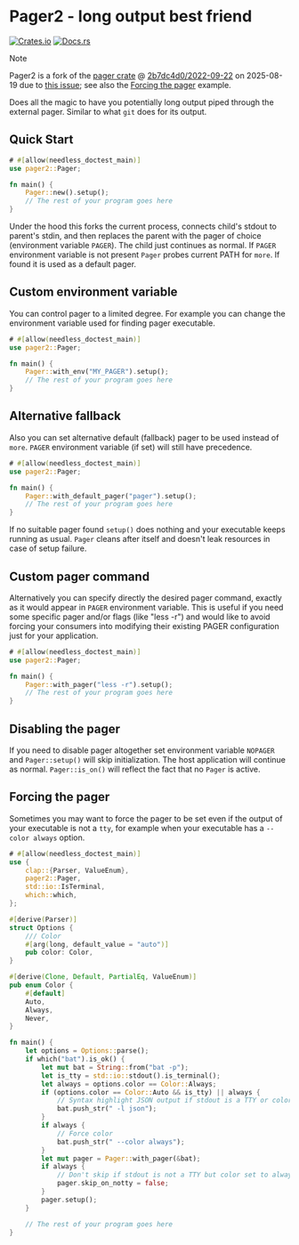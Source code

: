 # Pager2 - long output best friend

[![Crates.io](https://img.shields.io/crates/v/pager2.svg)](https://crates.io/crates/pager2)
[![Docs.rs](https://docs.rs/pager2/badge.svg)](https://docs.rs/pager2)

> [!NOTE]
> Pager2 is a fork of the [pager crate](https://crates.io/crates/pager) @
> [2b7dc4d0/2022-09-22](https://gitlab.com/imp/pager-rs/-/commit/2b7dc4d0bdd8a0c7cde19e8c7fbc2e5cd75c78b0)
> on 2025-08-19 due to [this issue](https://gitlab.com/imp/pager-rs/-/issues/8#note_2695988275); see
> also the [Forcing the pager](#forcing-the-pager) example.

Does all the magic to have you potentially long output piped through the external pager.
Similar to what `git` does for its output.

## Quick Start

```rust
# #[allow(needless_doctest_main)]
use pager2::Pager;

fn main() {
    Pager::new().setup();
    // The rest of your program goes here
}
```

Under the hood this forks the current process, connects child's stdout to parent's stdin, and then
replaces the parent with the pager of choice (environment variable `PAGER`).
The child just continues as normal.
If `PAGER` environment variable is not present `Pager` probes current PATH for `more`.
If found it is used as a default pager.

## Custom environment variable

You can control pager to a limited degree.
For example you can change the environment variable used for finding pager executable.

```rust
# #[allow(needless_doctest_main)]
use pager2::Pager;

fn main() {
    Pager::with_env("MY_PAGER").setup();
    // The rest of your program goes here
}
```

## Alternative fallback

Also you can set alternative default (fallback) pager to be used instead of `more`.
`PAGER` environment variable (if set) will still have precedence.

```rust
# #[allow(needless_doctest_main)]
use pager2::Pager;

fn main() {
    Pager::with_default_pager("pager").setup();
    // The rest of your program goes here
}
```

If no suitable pager found `setup()` does nothing and your executable keeps running as usual.
`Pager` cleans after itself and doesn't leak resources in case of setup failure.

## Custom pager command

Alternatively you can specify directly the desired pager command, exactly as it would appear in
`PAGER` environment variable.
This is useful if you need some specific pager and/or flags (like "less -r") and would like to avoid
forcing your consumers into modifying their existing PAGER configuration just for your application.

```rust
# #[allow(needless_doctest_main)]
use pager2::Pager;

fn main() {
    Pager::with_pager("less -r").setup();
    // The rest of your program goes here
}
```

## Disabling the pager

If you need to disable pager altogether set environment variable `NOPAGER` and `Pager::setup()` will
skip initialization.
The host application will continue as normal.
`Pager::is_on()` will reflect the fact that no `Pager` is active.

## Forcing the pager

Sometimes you may want to force the pager to be set even if the output of your executable is not a
`tty`, for example when your executable has a `--color always` option.

```rust
# #[allow(needless_doctest_main)]
use {
    clap::{Parser, ValueEnum},
    pager2::Pager,
    std::io::IsTerminal,
    which::which,
};

#[derive(Parser)]
struct Options {
    /// Color
    #[arg(long, default_value = "auto")]
    pub color: Color,
}

#[derive(Clone, Default, PartialEq, ValueEnum)]
pub enum Color {
    #[default]
    Auto,
    Always,
    Never,
}

fn main() {
    let options = Options::parse();
    if which("bat").is_ok() {
        let mut bat = String::from("bat -p");
        let is_tty = std::io::stdout().is_terminal();
        let always = options.color == Color::Always;
        if (options.color == Color::Auto && is_tty) || always {
            // Syntax highlight JSON output if stdout is a TTY or color set to always
            bat.push_str(" -l json");
        }
        if always {
            // Force color
            bat.push_str(" --color always");
        }
        let mut pager = Pager::with_pager(&bat);
        if always {
            // Don't skip if stdout is not a TTY but color set to always
            pager.skip_on_notty = false;
        }
        pager.setup();
    }

    // The rest of your program goes here
}
```

